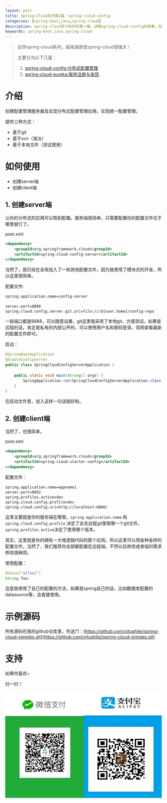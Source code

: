 ```yaml
---
layout: post
title: Spring-Cloud系列第1篇：spring-cloud-config
categories: [spring-boot,java,spring-cloud]
description: spring-cloud学习系列的第一篇，讲解spring-cloud-config的故事，创建配置管理服务器及实现分布式配置管理应用。
keywords: spring-boot,java,spring-cloud
---
```



> 自学spring-cloud系列，越来越感觉spring-cloud很强大！
>
>主要分为以下几篇：
> 1. [spring-cloud-config:分布式配置管理](http://www.xjtushilei.com/2017/06/12/spring-cloud-series-spring-cloud-config)
> 2. [spring-cloud-eureka:服务注册与发现](http://www.xjtushilei.com/2017/06/12/spring-cloud-series-spring-cloud-eureka)

# 介绍

创建配置管理服务器及实现分布式配置管理应用，实现统一配置管理。

提供三种方式：
- 基于git
- 基于svn（淘汰）
- 基于本地文件（测试使用）

# 如何使用

- 创建server端
- 创建client端
## 1. 创建server端

让你的分布式的应用可以取到配置。服务端很简单，只需要配置你的配置文件位于哪里就行了。

pom.xml:
```xml
<dependency>
    <groupId>org.springframework.cloud</groupId>
    <artifactId>spring-cloud-config-server</artifactId>
</dependency>
```

当然了，我已经在全局加入了一些其他配置文件，因为我使用了模块式的开发，所以这里很简单。

配置文件:

```properties
spring.application.name=config-server

server.port=8888
spring.cloud.config.server.git.uri=file:///${user.home}/config-repo

```
一般端口都是8888，可以随意设置，git这里我采用了本地git，方便测试。如果是远程的话，肯定是私有的内部公开的，可以使用用户名和密码登录。官网查看最新的配置文件即可。

启动：
```java
@SpringBootApplication
@EnableConfigServer
public class SpringCloudConfigServerApplication {

    public static void main(String[] args) {
        SpringApplication.run(SpringCloudConfigServerApplication.class, args);
    }
}
```
在启动文件里，加入这样一句话就好啦。



## 2. 创建client端

当然了，也很简单。

pom.xml:
```xml
<dependency>
    <groupId>org.springframework.cloud</groupId>
    <artifactId>spring-cloud-starter-config</artifactId>
</dependency>
```

配置文件：
```properties
spring.application.name=appname1
server.port=8082
spring.profiles.active=dev
spring.cloud.config.profile=dev
spring.cloud.config.uri=http://localhost:8888/
```

这里主要就是你的服务端在哪里。`spring.application.name` 和 `spring.cloud.config.profile` 决定了会去远程git里取哪一个git文件。`spring.profiles.active`决定了使用哪个版本。


其实，这里就是你的拥有一大堆逻辑代码的那个应用。所以这里可以用各种各样的配置文件。当然了，我们推荐你全部都配置在远程端。不然以后修改或者临时需求修改很麻烦。

使用配置：

```java
@Value("${foo}")
String foo;
```
这是我使用了自己的配置的方法，如果是spring自己的话，比如数据库配置的datasource等，会直接使用。

# 示例源码
所有源码在我的github仓库里，传送门：[https://github.com/xjtushilei/spring-cloud-simples.git](https://github.com/xjtushilei/spring-cloud-simples.git)

# 支持

如果你喜欢~

扫一扫！

<img src="/images/微信支付.JPG" width="50%" /><img src="/images/支付宝支付.JPG" width="50%" />


